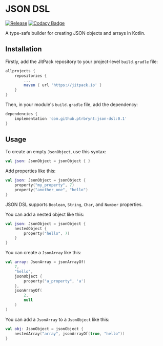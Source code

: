 # JSON DSL

[![Release](https://jitpack.io/v/ptrbrynt/json-dsl.svg)](https://jitpack.io/#ptrbrynt/json-dsl)
[![Codacy Badge](https://api.codacy.com/project/badge/Grade/cd498007c12b4e758b3a72dcda72211c)](https://www.codacy.com/app/ptrbrynt/json-dsl?utm_source=github.com&amp;utm_medium=referral&amp;utm_content=ptrbrynt/json-dsl&amp;utm_campaign=Badge_Grade)

A type-safe builder for creating JSON objects and arrays in Kotlin.

## Installation

Firstly, add the JitPack repository to your project-level `build.gradle` file:

```groovy
allprojects {
    repositories {
        ...
        maven { url 'https://jitpack.io' }
    }
}
```

Then, in your module's `build.gradle` file, add the dependency:
```groovy
dependencies {
    implementation 'com.github.ptrbrynt:json-dsl:0.1'
}
```

## Usage

To create an empty `JsonObject`, use this syntax:

```kotlin
val json: JsonObject = jsonObject { }
```

Add properties like this:

```kotlin
val json: JsonObject = jsonObject {
    property("my_property", 7)
    property("another_one", "hello")
}
```

JSON DSL supports `Boolean`, `String`, `Char`, and `Number` properties.

You can add a nested object like this:

```kotlin
val json: JsonObject = jsonObject {
    nestedObject {
        property("hello", 7)
    }
}
```

You can create a `JsonArray` like this:
```kotlin
val array: JsonArray = jsonArrayOf(
    7, 
    "hello",
    jsonObject {
        property("a_property", 'a')
    },
    jsonArrayOf(
        2,
        null
    )
)
```

You can add a `JsonArray` to a `JsonObject` like this:

```kotlin
val obj: JsonObject = jsonObject {
    nestedArray("array", jsonArrayOf(true, "hello"))
}
```

